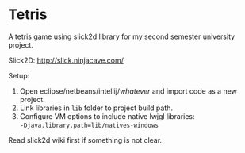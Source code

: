 # Tetris
A tetris game using slick2d library for my second semester university project.

Slick2D: http://slick.ninjacave.com/

Setup:

1. Open eclipse/netbeans/intellij/*whatever* and import code as a new project.
2. Link libraries in `lib` folder to project build path.
3. Configure VM options to include native lwjgl libraries: <br>
    `-Djava.library.path=lib/natives-windows`
    
Read slick2d wiki first if something is not clear.
